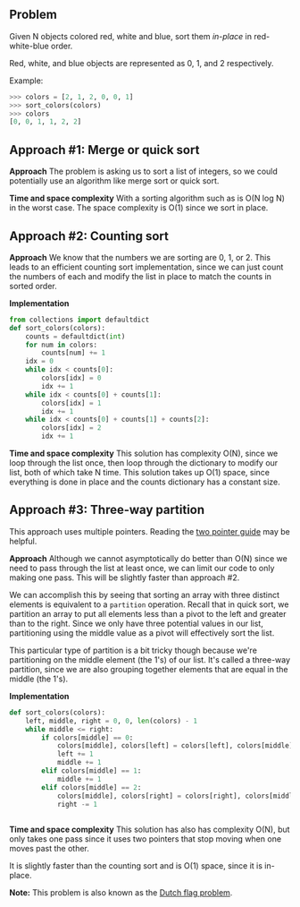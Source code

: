 ## Problem
Given N objects colored red, white and blue, sort them *in-place* in red-white-blue order.

Red, white, and blue objects are represented as 0, 1, and 2 respectively.

Example:
```python
>>> colors = [2, 1, 2, 0, 0, 1]
>>> sort_colors(colors)
>>> colors
[0, 0, 1, 1, 2, 2]
```

## Approach #1: Merge or quick sort

**Approach**
The problem is asking us to sort a list of integers, so we could potentially use an algorithm like merge sort or quick sort. 

**Time and space complexity**
With a sorting algorithm such as is O(N log N) in the worst case. The space complexity is O(1) since we sort in place.

## Approach #2: Counting sort
**Approach**
We know that the numbers we are sorting are 0, 1, or 2. This leads to an efficient counting sort implementation, since we can just count the numbers of each and modify the list in place to match the counts in sorted order.

**Implementation**
```python
from collections import defaultdict
def sort_colors(colors):
    counts = defaultdict(int)
    for num in colors:
        counts[num] += 1
    idx = 0
    while idx < counts[0]:
        colors[idx] = 0
        idx += 1
    while idx < counts[0] + counts[1]:
        colors[idx] = 1
        idx += 1
    while idx < counts[0] + counts[1] + counts[2]:
        colors[idx] = 2
        idx += 1
```

**Time and space complexity**
This solution has complexity O(N), since we loop through the list once, then loop through the dictionary to modify our list, both of which take N time. This solution takes up O(1) space, since everything is done in place and the counts dictionary has a constant size.

## Approach #3: Three-way partition
This approach uses multiple pointers. Reading the [two pointer guide](https://guides.codepath.com/compsci/Two-pointer) may be helpful.

**Approach**
Although we cannot asymptotically do better than O(N) since we need to pass through the list at least once, we can limit our code to only making one pass. This will be slightly faster than approach #2.

We can accomplish this by seeing that sorting an array with three distinct elements is equivalent to a `partition` operation. Recall that in quick sort, we partition an array to put all elements less than a pivot to the left and greater than to the right. Since we only have three potential values in our list, partitioning using the middle value as a pivot will effectively sort the list.

This particular type of partition is a bit tricky though because we're partitioning on the middle element (the 1's) of our list. It's called a three-way partition, since we are also grouping together elements that are equal in the middle (the 1's).


**Implementation**

```python
def sort_colors(colors):
    left, middle, right = 0, 0, len(colors) - 1
    while middle <= right:
        if colors[middle] == 0:
            colors[middle], colors[left] = colors[left], colors[middle] 
            left += 1
            middle += 1
        elif colors[middle] == 1:
            middle += 1
        elif colors[middle] == 2:
            colors[middle], colors[right] = colors[right], colors[middle] 
            right -= 1
            
```


**Time and space complexity**
This solution has also has complexity O(N), but only takes one pass since it uses two pointers that stop moving when one moves past the other.

It is slightly faster than the counting sort and is O(1) space, since it is in-place.

**Note:** This problem is also known as the [Dutch flag problem](https://en.wikipedia.org/wiki/Dutch_national_flag_problem).
